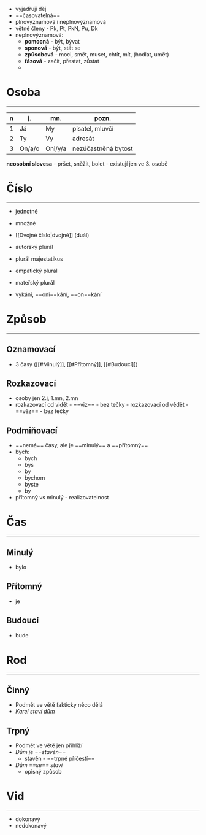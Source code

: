 - vyjadřují děj
- ==časovatelná==
- plnovýznamová i neplnovýznamová
- větné členy - Pk, Pt, PkN, Pu, Dk
-  neplnovýznamová:
	- **pomocná** - být, bývat
	- **sponová** - být, stát se
	- **způsobová** - moci, smět, muset, chtít, mít, (hodlat, umět)
	- **fázová** - začít, přestat, zůstat
	- 

# Osoba
---

| n   | j.     | mn.     | pozn.               |
| --- | ------ | ------- | ------------------- |
| 1   | Já     | My      | pisatel, mluvčí     |
| 2   | Ty     | Vy      | adresát             |
| 3   | On/a/o | Oni/y/a | nezúčastněná bytost |

**neosobní slovesa** - pršet, sněžit, bolet - existují jen ve 3. osobě

# Číslo
---
- jednotné
- množné
- [[Dvojné číslo|dvojné]] (duál)

- autorský plurál
- plurál majestatikus
- empatický plurál
- mateřský plurál
- vykání, ==oni==kání, ==on==kání

# Způsob
---
## Oznamovací
- 3 časy ([[#Minulý]], [[#Přítomný]], [[#Budoucí]])
 
## Rozkazovací
- osoby jen 2.j, 1.mn, 2.mn
- rozkazovací od vidět - ==viz== - bez tečky	- rozkazovací od vědět - ==věz== - bez tečky

## Podmiňovací
- ==nemá== časy, ale je ==minulý== a ==přítomný==
- bych:
	- bych
	- bys
	- by
	- bychom
	- byste
	- by
- přítomný vs minulý - realizovatelnost

# Čas
---
## Minulý
- bylo
## Přítomný
- je
## Budoucí
- bude

# Rod
---
## Činný
- Podmět ve větě fakticky něco dělá
- _Karel staví dům_
## Trpný
- Podmět ve větě jen přihlíží
- _Dům je ==stavěn==_
	- stavěn - ==trpné příčestí==
- _Dům ==se== staví_
	- opisný způsob



# Vid
---
- dokonavý
- nedokonavý